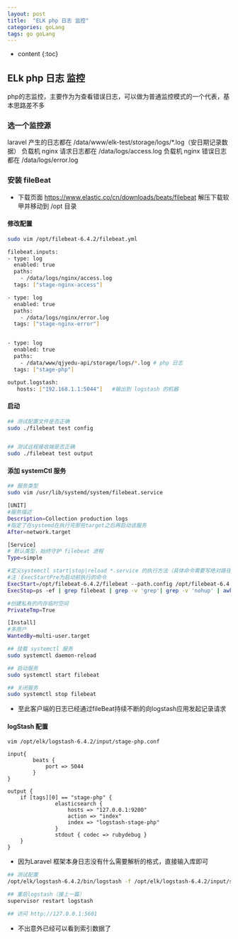 ```yaml
---
layout: post
title:  "ELK php 日志 监控"
categories: goLang
tags: go goLang
---
```


* content
{:toc}

## ELk php 日志 监控
php的志监控，主要作为为查看错误日志，可以做为普通监控模式的一个代表，基本思路差不多



### 选一个监控源
laravel 产生的日志都在 /data/www/elk-test/storage/logs/*.log（安日期记录数据）
负载机 nginx 请求日志都在 /data/logs/access.log
负载机 nginx 错误日志都在 /data/logs/error.log

### 安装 fileBeat
* 下载页面 https://www.elastic.co/cn/downloads/beats/filebeat
解压下载软甲并移动到 /opt 目录

#### 修改配置
```bash
sudo vim /opt/filebeat-6.4.2/filebeat.yml

filebeat.inputs:
- type: log
  enabled: true
  paths:
    - /data/logs/nginx/access.log
  tags: ["stage-nginx-access"]

- type: log
  enabled: true
  paths:
    - /data/logs/nginx/error.log
  tags: ["stage-nginx-error"]


- type: log
  enabled: true
  paths:
    - /data/www/qjyedu-api/storage/logs/*.log # php 日志
  tags: ["stage-php"]

output.logstash:
   hosts: ["192.168.1.1:5044"]   #输出到 logstash 的机器
```

#### 启动
```bash
## 测试配置文件是否正确
sudo ./filebeat test config


## 测试远程接收端是否正确
sudo ./filebeat test output
```

#### 添加 systemCtl 服务
```bash
## 服务类型
sudo vim /usr/lib/systemd/system/filebeat.service  

[UNIT]
#服务描述
Description=Collection production logs
#指定了在systemd在执行完那些target之后再启动该服务
After=network.target

[Service]
# 默认类型，始终守护 filebeat 进程
Type=simple

#定义systemctl start|stop|reload *.service 的执行方法（具体命令需要写绝对路径）
#注：ExecStartPre为启动前执行的命令
ExecStart=/opt/filebeat-6.4.2/filebeat --path.config /opt/filebeat-6.4.2
ExecStop=ps -ef | grep filebeat | grep -v 'grep'| grep -v 'nohup' | awk '{print $2}' | xargs -I {} bash -c 'if test "{}" -ne 0; then kill -9 {}; fi'

#创建私有的内存临时空间
PrivateTmp=True

[Install]
#多用户
WantedBy=multi-user.target

## 挂载 systemctl 服务 
sudo systemctl daemon-reload

## 启动服务
sudo systemctl start filebeat

## 关闭服务
sudo systemctl stop filebeat
```

* 至此客户端的日志已经通过fileBeat持续不断的向logstash应用发起记录请求

#### logStash 配置    
```
vim /opt/elk/logstash-6.4.2/input/stage-php.conf

input{
        beats {
            port => 5044
        }
}

output {
    if [tags][0] == "stage-php" {
               elasticsearch {
                   hosts => "127.0.0.1:9200"
                   action => "index"
                   index => "logstash-stage-php"
               }
               stdout { codec => rubydebug }
    }
}
```

* 因为Laravel 框架本身日志没有什么需要解析的格式，直接输入库即可

```bash
## 测试配置
/opt/elk/logstash-6.4.2/bin/logstash -f /opt/elk/logstash-6.4.2/input/stage-php.conf

## 重启logstash（接上一篇） 
supervisor restart logstash

## 访问 http://127.0.0.1:5601 
```
* 不出意外已经可以看到索引数据了
